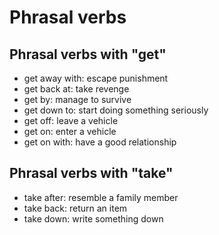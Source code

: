 # Phrasal verbs

## Phrasal verbs with "get"

- get away with: escape punishment
- get back at: take revenge
- get by: manage to survive
- get down to: start doing something seriously
- get off: leave a vehicle
- get on: enter a vehicle
- get on with: have a good relationship


## Phrasal verbs with "take"

- take after: resemble a family member
- take back: return an item
- take down: write something down
